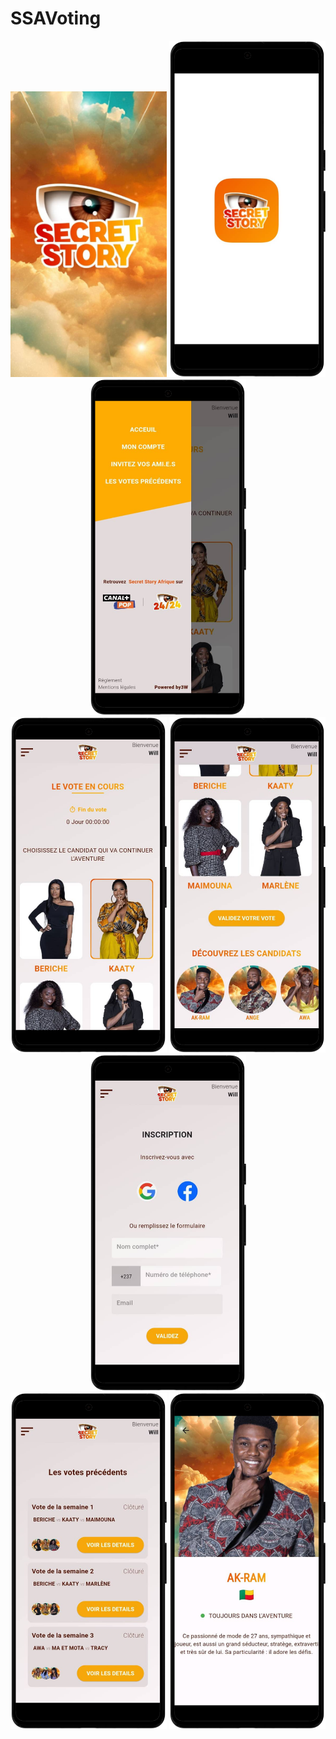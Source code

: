 

# SSAVoting


<div align='center'>
<img src="2.jpg" width="250" />
<img src="1.png" width="250" />
<img src="5.png" width="250" />

</div>

<div align='center'>
<img src="3.png" width="250" />
<img src="4.png" width="250" />
<img src="6.png" width="250" />

</div>

<div align='center'>
<img src="7.png" width="250" />
<img src="8.png" width="250" />

</div>







